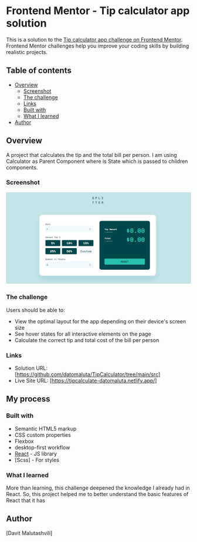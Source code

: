 # Frontend Mentor - Tip calculator app solution

This is a solution to the [Tip calculator app challenge on Frontend Mentor](https://www.frontendmentor.io/challenges/tip-calculator-app-ugJNGbJUX). Frontend Mentor challenges help you improve your coding skills by building realistic projects.

## Table of contents

- [Overview](#overview)
  - [Screenshot](#screenshot)
  - [The challenge](#the-challenge)
  - [Links](#links)
  - [Built with](#built-with)
  - [What I learned](#what-i-learned)
- [Author](#author)

## Overview

A project that calculates the tip and the total bill per person. I am using Calculator as Parent Component where is State which is passed to children components.

### Screenshot

![](./src/assets/screenTip.jpg)

### The challenge

Users should be able to:

- View the optimal layout for the app depending on their device's screen size
- See hover states for all interactive elements on the page
- Calculate the correct tip and total cost of the bill per person

### Links

- Solution URL: [https://github.com/datomaluta/TipCalculator/tree/main/src]
- Live Site URL: [https://tipcalculate-datomaluta.netlify.app/]

## My process

### Built with

- Semantic HTML5 markup
- CSS custom properties
- Flexbox
- desktop-first workflow
- [React](https://reactjs.org/) - JS library
- [Scss] - For styles

### What I learned

More than learning, this challenge deepened the knowledge I already had in React. So, this project helped me to better understand the basic features of React that it has

## Author

[Davit Malutashvili]
